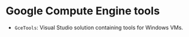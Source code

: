 # Google Compute Engine tools

*   `GceTools`: Visual Studio solution containing tools for Windows VMs.
